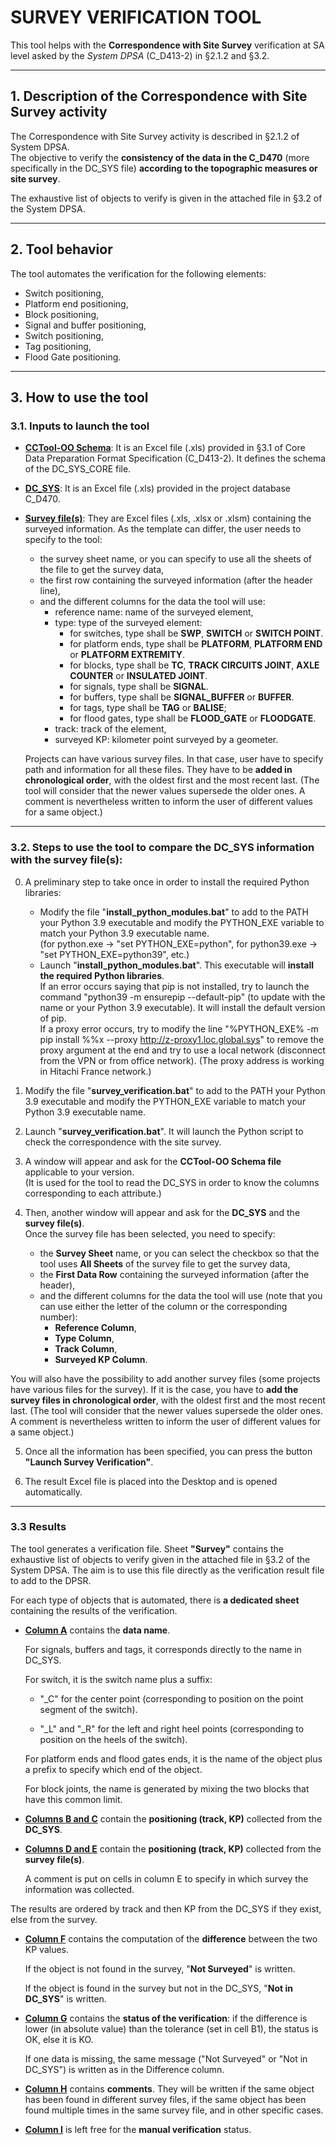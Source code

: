 # SURVEY VERIFICATION TOOL

This tool helps with the **Correspondence with Site Survey** verification at SA level asked by the *System DPSA* (C_D413-2) in §2.1.2 and §3.2.

---
## 1. Description of the Correspondence with Site Survey activity
The Correspondence with Site Survey activity is described in §2.1.2 of System DPSA. <br />
The objective to verify the **consistency of the data in the C_D470** (more specifically in the DC_SYS file) **according to the topographic measures or site survey**.

The exhaustive list of objects to verify is given in the attached file in §3.2 of the System DPSA.

---
## 2. Tool behavior
The tool automates the verification for the following elements:
- Switch positioning,
- Platform end positioning,
- Block positioning,
- Signal and buffer positioning,
- Switch positioning,
- Tag positioning,
- Flood Gate positioning.

---
## 3. How to use the tool

### 3.1. Inputs to launch the tool
- <ins>**CCTool-OO Schema**</ins>: It is an Excel file (.xls) provided in §3.1 of Core Data Preparation Format Specification (C_D413-2). It defines the schema of the DC_SYS_CORE file.
- <ins>**DC_SYS**</ins>: It is an Excel file (.xls) provided in the project database C_D470.
- <ins>**Survey file(s)**</ins>: They are Excel files (.xls, .xlsx or .xlsm) containing the surveyed information. As the template can differ, the user needs to specify to the tool:
   - the survey sheet name, or you can specify to use all the sheets of the file to get the survey data,
   - the first row containing the surveyed information (after the header line),
   - and the different columns for the data the tool will use:
     - reference name: name of the surveyed element,
     - type: type of the surveyed element:
       - for switches, type shall be **SWP**, **SWITCH** or **SWITCH POINT**.
       - for platform ends, type shall be **PLATFORM**, **PLATFORM END** or **PLATFORM EXTREMITY**.
       - for blocks, type shall be **TC**, **TRACK CIRCUITS JOINT**, **AXLE COUNTER** or **INSULATED JOINT**.
       - for signals, type shall be **SIGNAL**.
       - for buffers, type shall be **SIGNAL_BUFFER** or **BUFFER**.
       - for tags, type shall be **TAG** or **BALISE**;
       - for flood gates, type shall be **FLOOD_GATE** or **FLOODGATE**.
     - track: track of the element,
     - surveyed KP: kilometer point surveyed by a geometer.
   
   Projects can have various survey files. In that case, user have to specify path and information for all these files. They have to be **added in chronological order**, with the oldest first and the most recent last. (The tool will consider that the newer values supersede the older ones. A comment is nevertheless written to inform the user of different values for a same object.)

---
### 3.2. Steps to use the tool to compare the DC_SYS information with the survey file(s):

0. A preliminary step to take once in order to install the required Python libraries:
   - Modify the file "**install_python_modules.bat**" to add to the PATH your Python 3.9 executable and modify the PYTHON_EXE variable to match your Python 3.9 executable name. <br />
 (for python.exe -> "set PYTHON_EXE=python", for python39.exe -> "set PYTHON_EXE=python39", etc.)
   - Launch "**install_python_modules.bat**". This executable will **install the required Python libraries**. <br />
 If an error occurs saying that pip is not installed, try to launch the command "python39 -m ensurepip --default-pip" (to update with the name or your Python 3.9 executable). It will install the default version of pip. <br />
 If a proxy error occurs, try to modify the line "%PYTHON_EXE% -m pip install %%x --proxy http://z-proxy1.loc.global.sys" to remove the proxy argument at the end and try to use a local network (disconnect from the VPN or from office network). (The proxy address is working in Hitachi France network.)


1. Modify the file "**survey_verification.bat**" to add to the PATH your Python 3.9 executable and modify the PYTHON_EXE variable to match your Python 3.9 executable name.


2. Launch "**survey_verification.bat**". It will launch the Python script to check the correspondence with the site survey.


3. A window will appear and ask for the **CCTool-OO Schema file** applicable to your version. <br />
(It is used for the tool to read the DC_SYS in order to know the columns corresponding to each attribute.)


4. Then, another window will appear and ask for the **DC_SYS** and the **survey file(s)**. <br />
Once the survey file has been selected, you need to specify:
   - the **Survey Sheet** name, or you can select the checkbox so that the tool uses **All Sheets** of the survey file to get the survey data,
   - the **First Data Row** containing the surveyed information (after the header),
   - and the different columns for the data the tool will use (note that you can use either the letter of the column or the corresponding number):
     - **Reference Column**,
     - **Type Column**,
     - **Track Column**,
     - **Surveyed KP Column**.

You will also have the possibility to add another survey files (some projects have various files for the survey). If it is the case, you have to **add the survey files in chronological order**, with the oldest first and the most recent last. (The tool will consider that the newer values supersede the older ones. A comment is nevertheless written to inform the user of different values for a same object.)


5. Once all the information has been specified, you can press the button **"Launch Survey Verification"**.


6. The result Excel file is placed into the Desktop and is opened automatically.

---
### 3.3 Results
The tool generates a verification file. Sheet **"Survey"** contains the exhaustive list of objects to verify given in the attached file in §3.2 of the System DPSA. The aim is to use this file directly as the verification result file to add to the DPSR.

For each type of objects that is automated, there is **a dedicated sheet** containing the results of the verification.

- **<ins>Column A</ins>** contains the **data name**.

    For signals, buffers and tags, it corresponds directly to the name in DC_SYS.

    For switch, it is the switch name plus a suffix:

  - "_C" for the center point (corresponding to position on the point segment of the switch).

  - "_L" and "_R" for the left and right heel points (corresponding to position on the heels of the switch).

  For platform ends and flood gates ends, it is the name of the object plus a prefix to specify which end of the object. <br />

  For block joints, the name is generated by mixing the two blocks that have this common limit.


- **<ins>Columns B and C</ins>** contain the **positioning (track, KP)** collected from the **DC_SYS**.


- **<ins>Columns D and E</ins>** contain the **positioning (track, KP)** collected from the **survey file(s)**.

    A comment is put on cells in column E to specify in which survey the information was collected.

The results are ordered by track and then KP from the DC_SYS if they exist, else from the survey.

- **<ins>Column F</ins>** contains the computation of the **difference** between the two KP values. 

    If the object is not found in the survey, "**Not Surveyed**" is written.
    
    If the object is found in the survey but not in the DC_SYS, "**Not in DC_SYS**" is written.


- **<ins>Column G</ins>** contains the **status of the verification**: if the difference is lower (in absolute value) than the tolerance (set in cell B1), the status is OK, else it is KO.

    If one data is missing, the same message ("Not Surveyed" or "Not in DC_SYS") is written as in the Difference column.


- **<ins>Column H</ins>** contains **comments**. They will be written if the same object has been found in different survey files, if the same object has been found multiple times in the same survey file, and in other specific cases.


- **<ins>Column I</ins>** is left free for the **manual verification** status. 
